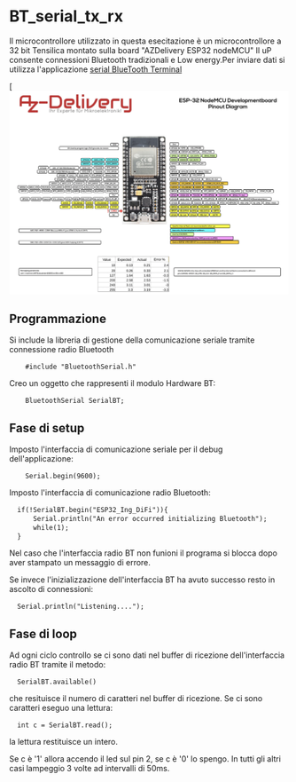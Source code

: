 # BT_serial_tx_rx

Il microcontrollore utilizzato in questa esecitazione è un microcontrollore a 32 bit Tensilica montato sulla board "AZDelivery ESP32 nodeMCU" 
Il uP consente connessioni Bluetooth tradizionali e Low energy.Per inviare dati si utilizza l'applicazione [serial BlueTooth Terminal](https://play.google.com/store/apps/details?id=de.kai_morich.serial_bluetooth_terminal&gl=US)

[![pinout esp32](https://github.com/davidedifilippo/BT_serial_tx_rx/blob/main/AZDelivery_esp32_pinout.png "AzDelivery esp32 nodemcu pinout")


## Programmazione 

Si include la libreria di gestione della comunicazione seriale tramite connessione radio Bluetooth
        
        #include "BluetoothSerial.h"
    
Creo un oggetto che rappresenti il modulo Hardware BT:
        
        BluetoothSerial SerialBT;
        
 ## Fase di setup
        
Imposto l'interfaccia di comunicazione seriale per il debug dell'applicazione:

        Serial.begin(9600);

Imposto l'interfaccia di comunicazione radio Bluetooth:
  
      if(!SerialBT.begin("ESP32_Ing_DiFi")){
          Serial.println("An error occurred initializing Bluetooth");
          while(1);
      }

Nel caso che l'interfaccia radio BT non funioni il programa si blocca dopo aver stampato un messaggio di errore.

Se invece l'inizializzazione dell'interfaccia BT ha avuto successo resto in ascolto di connessioni:

      Serial.println("Listening....");


## Fase di loop 

Ad ogni ciclo controllo se ci sono dati nel buffer di ricezione dell'interfaccia radio BT tramite il metodo:

      SerialBT.available()

che resituisce il numero di caratteri nel buffer di ricezione. Se ci sono caratteri eseguo una lettura:

      int c = SerialBT.read();

la lettura restituisce un intero.

Se c è '1' allora accendo il led sul pin 2, se c è '0' lo spengo. In tutti gli altri casi lampeggio 3 volte ad intervalli di 50ms.


